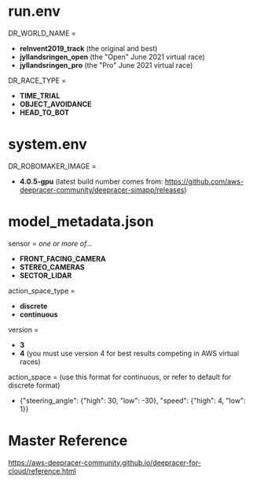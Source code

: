 # run.env

DR_WORLD_NAME =
* **reInvent2019_track**  (the original and best)
* **jyllandsringen_open**  (the "Open" June 2021 virtual race)
* **jyllandsringen_pro**  (the "Pro" June 2021 virtual race)


DR_RACE_TYPE =
* **TIME_TRIAL**
* **OBJECT_AVOIDANCE**
* **HEAD_TO_BOT**

# system.env

DR_ROBOMAKER_IMAGE =
* **4.0.5-gpu**       (latest build number comes from: https://github.com/aws-deepracer-community/deepracer-simapp/releases)

# model_metadata.json

sensor =  _one or more of..._
* **FRONT_FACING_CAMERA**
* **STEREO_CAMERAS**
* **SECTOR_LIDAR**

action_space_type =
* **discrete**
* **continuous**

version =
* **3**  
* **4** (you must use version 4 for best results competing in AWS virtual races)

action_space =    (use this format for continuous, or refer to default for discrete format)
* {"steering_angle": {"high": 30, "low": -30}, "speed": {"high": 4, "low": 1}}


# Master Reference

https://aws-deepracer-community.github.io/deepracer-for-cloud/reference.html
